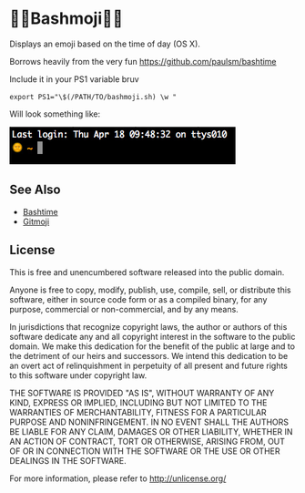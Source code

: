 :muscle::muscle:Bashmoji:muscle::muscle:
=================

Displays an emoji based on the time of day (OS X).

Borrows heavily from the very fun https://github.com/paulsm/bashtime

Include it in your PS1 variable bruv

    export PS1="\$(/PATH/TO/bashmoji.sh) \w "

Will look something like:

![Bashmoji](example.jpg)

See Also
-------

  * [Bashtime](https://github.com/paulsm/bashtime)
  * [Gitmoji](https://github.com/evilstreak/gitmoji)


License
-------

This is free and unencumbered software released into the public domain.

Anyone is free to copy, modify, publish, use, compile, sell, or
distribute this software, either in source code form or as a compiled
binary, for any purpose, commercial or non-commercial, and by any
means.

In jurisdictions that recognize copyright laws, the author or authors
of this software dedicate any and all copyright interest in the
software to the public domain. We make this dedication for the benefit
of the public at large and to the detriment of our heirs and
successors. We intend this dedication to be an overt act of
relinquishment in perpetuity of all present and future rights to this
software under copyright law.

THE SOFTWARE IS PROVIDED "AS IS", WITHOUT WARRANTY OF ANY KIND,
EXPRESS OR IMPLIED, INCLUDING BUT NOT LIMITED TO THE WARRANTIES OF
MERCHANTABILITY, FITNESS FOR A PARTICULAR PURPOSE AND NONINFRINGEMENT.
IN NO EVENT SHALL THE AUTHORS BE LIABLE FOR ANY CLAIM, DAMAGES OR
OTHER LIABILITY, WHETHER IN AN ACTION OF CONTRACT, TORT OR OTHERWISE,
ARISING FROM, OUT OF OR IN CONNECTION WITH THE SOFTWARE OR THE USE OR
OTHER DEALINGS IN THE SOFTWARE.

For more information, please refer to <http://unlicense.org/>
